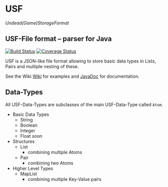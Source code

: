 # USF
*Undead(Game)StorageFormat*
## USF-File format – parser for Java

[![Build Status](https://travis-ci.com/kimbtech/USF.svg?branch=master)](https://travis-ci.com/kimbtech/USF)
[![Coverage Status](https://coveralls.io/repos/github/kimbtech/USF/badge.svg?branch=master)](https://coveralls.io/github/kimbtech/USF?branch=master)

USF is a JSON-like file format allowing to store basic data types in Lists,
Pairs and multiple nesting of these.

See the Wiki [Wiki](https://github.com/kimbtech/USF/wiki) for examples and [JavaDoc](https://kimbtech.github.io/USF/) for
documentation.

## Data-Types
All USF-Data-Types are subclasses of the main USF-Data-Type called `Atom`.

- Basic Data Types
  - String
  - Boolean
  - Integer
  - Float *soon*
- Structures
  - List
    - combining multiple Atoms
  - Pair
    - combining two Atoms
- Higher Level Types  
  - MapList
    - combining multiple Key-Value pairs


